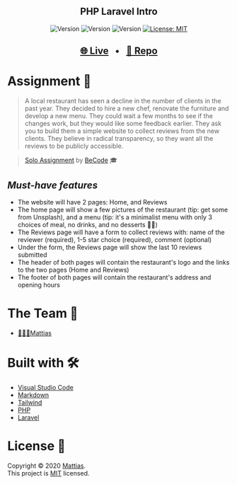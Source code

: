 <h2 align="center"><b>PHP Laravel Intro</b></h2>

<p align="center">
  <img alt="Version" src="https://img.shields.io/badge/VSCODE-black?style=flat&logo=visual-studio-code" />
  <img alt="Version" src="https://img.shields.io/badge/PHP-purple?style=flat&logo=php" />
  <img alt="Version" src="https://img.shields.io/badge/Laravel-purple?style=flat&logo=laravel" />
  <a href="https://github.com/WiseCoding/intro-laravel/blob/master/LICENSE" target="_blank">
    <img alt="License: MIT" src="https://img.shields.io/github/license/WiseCoding/intro-laravel" />
  </a>
</p>

<h2 align="center">
  <a href="https://php-intro-laravel.herokuapp.com/" target="_blank">🌐 Live</a>
  <span>&nbsp;&nbsp;•&nbsp;&nbsp;</span>
  <a href="https://github.com/WiseCoding/intro-laravel#readme" target="_blank">📂 Repo</a>
</h2>

# Assignment 📝

> A local restaurant has seen a decline in the number of clients in the past year. They decided to hire a new chef, renovate the furniture and develop a new menu.
> They could wait a few months to see if the changes work, but they would like some feedback earlier. They ask you to build them a simple website to collect reviews from the new clients.
> They believe in radical transparency, so they want all the reviews to be publicly accessible.

> [Solo Assignment](https://github.com/becodeorg/gnt-yu-3-21/tree/master/3.The-Mountain/7.Laravel/1.Getting-Started) by [BeCode](https://becode.org/) 🎓

## _Must-have features_

-   The website will have 2 pages: Home, and Reviews
-   The home page will show a few pictures of the restaurant (tip: get some from Unsplash), and a menu (tip: it's a minimalist menu with only 3 choices of meal, no drinks, and no desserts 🤷‍♂️)
-   The Reviews page will have a form to collect reviews with: name of the reviewer (required), 1-5 star choice (required), comment (optional)
-   Under the form, the Reviews page will show the last 10 reviews submitted
-   The header of both pages will contain the restaurant's logo and the links to the two pages (Home and Reviews)
-   The footer of both pages will contain the restaurant's address and opening hours

# The Team 👥

-   [👨🏼‍💻Mattias](https://github.com/WiseCoding/)

# Built with 🛠

-   [Visual Studio Code](https://code.visualstudio.com/)
-   [Markdown](https://www.markdownguide.org/)
-   [Tailwind](https://tailwindcss.com/)
-   [PHP](https://www.php.net/)
-   [Laravel](https://laravel.com/)

# License 📎

Copyright © 2020 [Mattias](https://github.com/WiseCoding).<br />
This project is [MIT](https://github.com/WiseCoding/intro-laravel/blob/master/LICENSE) licensed.
